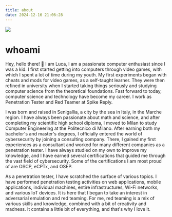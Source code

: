 ```yaml
---
title: about
date: 2024-12-16 21:06:28
---
```

![](/images/image.jpg)
# whoami
Hey, hello there! 👋 I am Luca, I am a passionate computer enthusiast since I was a kid. I first started getting into computers through video games, with which I spent a lot of time during my youth. My first experiments began with cheats and mods for video games, as a self-taught learner. They were then refined in university when I started taking things seriously and studying computer science from the theoretical foundations. Fast forward to today, computer science and technology have become my career. I work as Penetration Tester and Red Teamer at Spike Reply.

I was born and raised in Senigallia, a city by the sea in Italy, in the Marche region. I have always been passionate about math and science, and after completing my scientific high school diploma, I moved to Milan to study Computer Engineering at the Politecnico di Milano. After earning both my bachelor's and master's degrees, I officially entered the world of cybersecurity by joining a consulting company. There, I gained my first experiences as a consultant and worked for many different companies as a penetration tester. I have always studied on my own to improve my knowledge, and I have earned several certifications that guided me through the vast field of cybersecurity. Some of the certifications I am most proud of are OSCP, eCPTx, and OSEP.

As a penetration tester, I have scratched the surface of various topics. I have performed penetration testing activities on web applications, mobile applications, individual machines, entire infrastructures, Wi-Fi networks, and various IoT devices. It is here that I began to take an interest in adversarial emulation and red teaming.  For me, red teaming is a mix of various skills and knowledge, combined with a bit of creativity and madness. It contains a little bit of everything, and that's why I love it.
